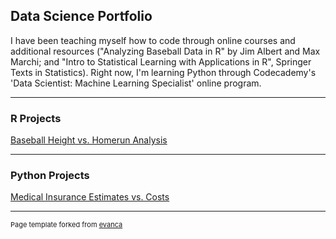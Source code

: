 ## Data Science Portfolio
I have been teaching myself how to code through online courses and additional resources ("Analyzing Baseball Data in R" by Jim Albert and Max Marchi; and "Intro to Statistical Learning with Applications in R", Springer Texts in Statistics). Right now, I'm learning Python through Codecademy's 'Data Scientist: Machine Learning Specialist' online program.  
 
---

### R Projects

[Baseball Height vs. Homerun Analysis](/Analyzing%20Baseball%20Data_%20Does%20Height%20Affect%20Power.pdf)


---
### Python Projects

[Medical Insurance Estimates vs. Costs](/Medical_Insurance_Estimates_vs_Costs%20(4).ipynb)



---
<p style="font-size:11px">Page template forked from <a href="https://github.com/evanca/quick-portfolio">evanca</a></p>
<!-- Remove above link if you don't want to attibute -->
